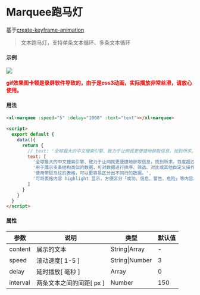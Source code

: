 # Marquee跑马灯
基于[create-keyframe-animation](https://www.npmjs.com/package/create-keyframe-animation)
>文本跑马灯，支持单条文本循环、多条文本循环  
#### 示例
<img src="/xilan-docs/static/img/xilan/跑马灯.gif">   

<b style="color: red">gif效果图卡顿是录屏软件导致的，由于是css3动画，实际播放非常丝滑，请放心使用。</b>
#### 用法
``` html
<xl-marquee :speed="5" :delay="1000" :text="text"></xl-marquee>

<script>
  export default {
    data(){
      return {
        // text: '全球最大的中文搜索引擎、致力于让网民更便捷地获取信息，找到所求。百度超过千亿的中文网页数据库，可以瞬间找到相关的搜索结果。'
        text: [
          '全球最大的中文搜索引擎、致力于让网民更便捷地获取信息，找到所求。百度超过千亿的中文网页数据库，可以瞬间找到相关的搜索结果。',
          '用于展示多条结构类似的数据，可对数据进行排序、筛选、对比或其他自定义操作。',
          '使用带斑马纹的表格，可以更容易区分出不同行的数据。',
          '可将表格内容 highlight 显示，方便区分「成功、信息、警告、危险」等内容。'
        ]
      }
    }
  }
</script>
```
#### 属性  
| 参数  | 说明    | 类型 |  默认值 |
| ---- |  ----  | ----  | ----  |
| content  | 展示的文本  | String\|Array  | - |
| speed  | 滚动速度[ 1-5 ]  | String\|Number  | 3 |
| delay  | 延时播放[ 毫秒 ]  | Array  | 0 |
| interval  | 两条文本之间的间距[ px ]  | Number  | 150 |
